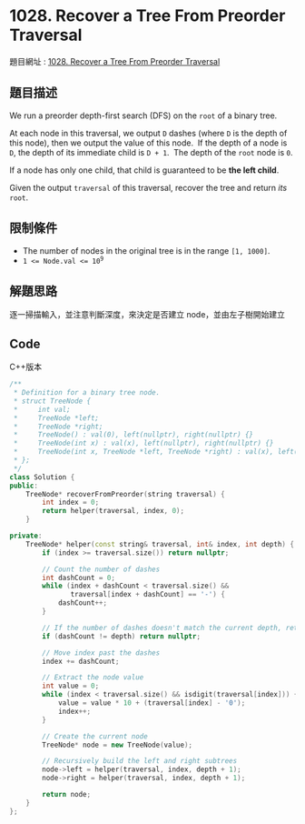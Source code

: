 # 1028. Recover a Tree From Preorder Traversal

題目網址 : [1028. Recover a Tree From Preorder Traversal](https://leetcode.com/problems/recover-a-tree-from-preorder-traversal/description/?envType=daily-question&envId=2025-02-22)

## 題目描述

We run a preorder depth-first search (DFS) on the `root` of a binary tree.

At each node in this traversal, we output `D` dashes (where `D` is the depth of this node), then we output the value of this node.  If the depth of a node is `D`, the depth of its immediate child is `D + 1`.  The depth of the `root` node is `0`.

If a node has only one child, that child is guaranteed to be **the left child**.

Given the output `traversal` of this traversal, recover the tree and return _its_ `root`.

## 限制條件

- The number of nodes in the original tree is in the range `[1, 1000]`.
- <code>1 <= Node.val <= 10<sup>9</sup></code>

## 解題思路

逐一掃描輸入，並注意判斷深度，來決定是否建立 node，並由左子樹開始建立

## Code

C++版本

```C++
/**
 * Definition for a binary tree node.
 * struct TreeNode {
 *     int val;
 *     TreeNode *left;
 *     TreeNode *right;
 *     TreeNode() : val(0), left(nullptr), right(nullptr) {}
 *     TreeNode(int x) : val(x), left(nullptr), right(nullptr) {}
 *     TreeNode(int x, TreeNode *left, TreeNode *right) : val(x), left(left), right(right) {}
 * };
 */
class Solution {
public:
    TreeNode* recoverFromPreorder(string traversal) {
        int index = 0;
        return helper(traversal, index, 0);
    }

private:
    TreeNode* helper(const string& traversal, int& index, int depth) {
        if (index >= traversal.size()) return nullptr;

        // Count the number of dashes
        int dashCount = 0;
        while (index + dashCount < traversal.size() &&
               traversal[index + dashCount] == '-') {
            dashCount++;
        }

        // If the number of dashes doesn't match the current depth, return null
        if (dashCount != depth) return nullptr;

        // Move index past the dashes
        index += dashCount;

        // Extract the node value
        int value = 0;
        while (index < traversal.size() && isdigit(traversal[index])) {
            value = value * 10 + (traversal[index] - '0');
            index++;
        }

        // Create the current node
        TreeNode* node = new TreeNode(value);

        // Recursively build the left and right subtrees
        node->left = helper(traversal, index, depth + 1);
        node->right = helper(traversal, index, depth + 1);

        return node;
    }
};
```
